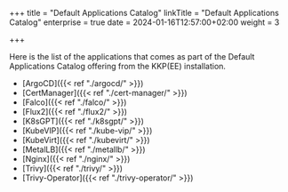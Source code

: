 +++
title = "Default Applications Catalog"
linkTitle = "Default Applications Catalog"
enterprise = true
date = 2024-01-16T12:57:00+02:00
weight = 3

+++

Here is the list of the applications that comes as part of the Default Applications Catalog offering from the KKP(EE) installation.

* [ArgoCD]({{< ref "./argocd/" >}})
* [CertManager]({{< ref "./cert-manager/" >}})
* [Falco]({{< ref "./falco/" >}})
* [Flux2]({{< ref "./flux2/" >}})
* [K8sGPT]({{< ref "./k8sgpt/" >}})
* [KubeVIP]({{< ref "./kube-vip/" >}})
* [KubeVirt]({{< ref "./kubevirt/" >}})
* [MetalLB]({{< ref "./metallb/" >}})
* [Nginx]({{< ref "./nginx/" >}})
* [Trivy]({{< ref "./trivy/" >}})
* [Trivy-Operator]({{< ref "./trivy-operator/" >}})
